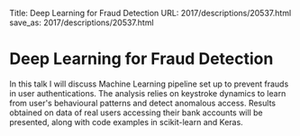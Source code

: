 Title: Deep Learning for Fraud Detection 
URL: 2017/descriptions/20537.html
save_as: 2017/descriptions/20537.html

# Deep Learning for Fraud Detection 

In this talk I will discuss Machine Learning pipeline set up to prevent frauds in user authentications. The analysis relies on keystroke dynamics to learn from user's behavioural patterns and detect anomalous access. Results obtained on data of real users accessing their bank accounts will be presented, along with code examples in scikit-learn and Keras. 
